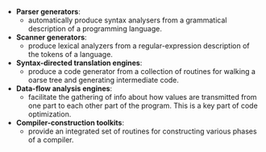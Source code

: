 - **Parser generators**:
	- automatically produce syntax analysers from a grammatical description of a programming language.
- **Scanner generators**:
	- produce lexical analyzers from a regular-expression description of the tokens of a language.
- **Syntax-directed translation engines**:
	- produce a code generator from a collection of routines for walking a oarse tree and generating intermediate code.
- **Data-flow analysis engines**:
	- facilitate the gathering of info about how values are transmitted from one part to each other part of the program. This is a key part of code optimization.
- **Compiler-construction toolkits**:
	- provide an integrated set of routines for constructing various phases of a compiler.